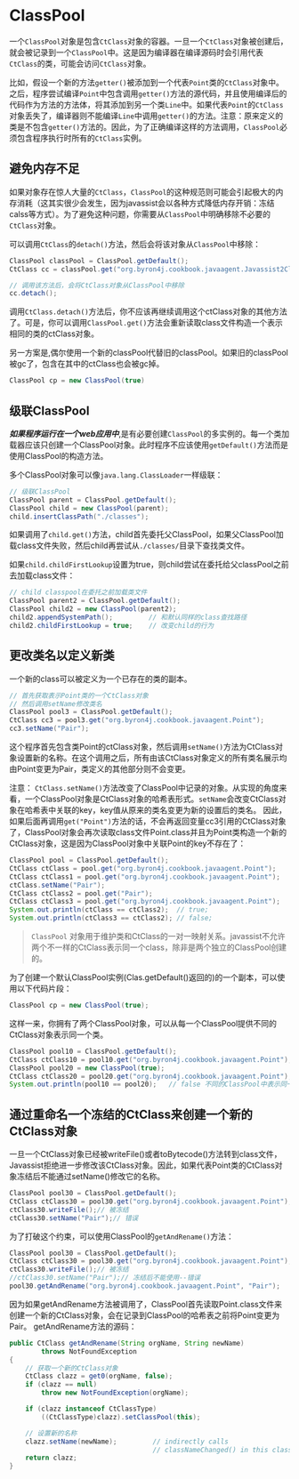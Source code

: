 # ClassPool

一个```ClassPool```对象是包含```CtClass```对象的容器。一旦一个```CtClass```对象被创建后，就会被记录到一个```ClassPool```中。这是因为编译器在编译源码时会引用代表```CtClass```的类，可能会访问```CtClass```对象。

比如，假设一个新的方法```getter()```被添加到一个代表```Point```类的```CtClass```对象中。之后，程序尝试编译```Point```中包含调用```getter()```方法的源代码，并且使用编译后的代码作为方法的方法体，将其添加到另一个类```Line```中。如果代表```Point```的```CtClass```对象丢失了，编译器则不能编译```Line```中调用```getter()```的方法。注意：原来定义的类是不包含```getter()```方法的。因此，为了正确编译这样的方法调用，```ClassPool```必须包含程序执行时所有的```CtClass```实例。

## 避免内存不足

如果对象存在惊人大量的```CtClass```，```ClassPool```的这种规范则可能会引起极大的内存消耗（这其实很少会发生，因为javassist会以各种方式降低内存开销：冻结calss等方式）。为了避免这种问题，你需要从```ClassPool```中明确移除不必要的```CtClass```对象。

可以调用```CtClass```的```detach()```方法，然后会将该对象从```ClassPool```中移除：
```java
ClassPool classPool = ClassPool.getDefault();
CtClass cc = classPool.get("org.byron4j.cookbook.javaagent.Javassist2ClassPool");

// 调用该方法后，会将CtClass对象从ClassPool中移除
cc.detach();
```

调用```CtClass.detach()```方法后，你不应该再继续调用这个ctClass对象的其他方法了。可是，你可以调用```ClassPool.get()```方法会重新读取class文件构造一个表示相同的类的ctClass对象。


另一方案是,偶尔使用一个新的classPool代替旧的classPool。如果旧的classPool被gc了，包含在其中的ctClass也会被gc掉。
```java
ClassPool cp = new ClassPool(true)
```

## 级联ClassPool

***如果程序运行在一个web应用中***,是有必要创建```ClassPool```的多实例的。每一个类加载器应该只创建一个ClassPool对象。此时程序不应该使用```getDefault()```方法而是使用ClassPool的构造方法。

多个ClassPool对象可以像```java.lang.ClassLoader```一样级联：

```java
// 级联ClassPool
ClassPool parent = ClassPool.getDefault();
ClassPool child = new ClassPool(parent);
child.insertClassPath("./classes");
```

如果调用了```child.get()```方法，child首先委托父ClassPool，如果父ClassPool加载class文件失败，然后child再尝试从```./classes/```目录下查找类文件。

如果```child.childFirstLookup```设置为true，则child尝试在委托给父classPool之前去加载class文件：
```java
// child classpool在委托之前加载类文件
ClassPool parent2 = ClassPool.getDefault();
ClassPool child2 = new ClassPool(parent2);
child2.appendSystemPath();         // 和默认同样的class查找路径
child2.childFirstLookup = true;    // 改变child的行为
```

## 更改类名以定义新类

一个新的class可以被定义为一个已存在的类的副本。
```java
// 首先获取表示Point类的一个CtClass对象
// 然后调用setName修改类名
ClassPool pool3 = ClassPool.getDefault();
CtClass cc3 = pool3.get("org.byron4j.cookbook.javaagent.Point");
cc3.setName("Pair");
```

这个程序首先包含类Point的ctClass对象，然后调用```setName()```方法为CtClass对象设置新的名称。在这个调用之后，所有由该CtClass对象定义的所有类名展示均由Point变更为Pair，类定义的其他部分则不会变更。

注意： ```CtClass.setName()```方法改变了ClassPool中记录的对象。从实现的角度来看，一个ClassPool对象是CtClass对象的哈希表形式。```setName```会改变CtClass对象在哈希表中关联的key，key值从原来的类名变更为新的设置后的类名。
因此，如果后面再调用```get("Point")```方法的话，不会再返回变量cc3引用的CtClass对象了，ClassPool对象会再次读取class文件Point.class并且为Point类构造一个新的CtClass对象，这是因为ClassPool对象中关联Point的key不存在了：
```java
ClassPool pool = ClassPool.getDefault();
CtClass ctClass = pool.get("org.byron4j.cookbook.javaagent.Point");
CtClass ctClass1 = pool.get("org.byron4j.cookbook.javaagent.Point");
ctClass.setName("Pair");
CtClass ctClass2 = pool.get("Pair");
CtClass ctClass3 = pool.get("org.byron4j.cookbook.javaagent.Point");
System.out.println(ctClass == ctClass2);  // true;
System.out.println(ctClass3 == ctClass2); // false;
```

>```ClassPool``` 对象用于维护类和CtClass的一对一映射关系。javassist不允许两个不一样的CtClass表示同一个class，除非是两个独立的ClassPool创建的。


为了创建一个默认ClassPool实例(Clas.getDefault()返回的)的一个副本，可以使用以下代码片段：
```java
ClassPool cp = new ClassPool(true);
```
这样一来，你拥有了两个ClassPool对象，可以从每一个ClassPool提供不同的CtClass对象表示同一个类。

```java
ClassPool pool10 = ClassPool.getDefault();
CtClass ctClass10 = pool10.get("org.byron4j.cookbook.javaagent.Point");
ClassPool pool20 = new ClassPool(true);
CtClass ctClass20 = pool20.get("org.byron4j.cookbook.javaagent.Point");
System.out.println(pool10 == pool20);   // false 不同的ClassPool中表示同一个类的CtClass对象
```

## 通过重命名一个冻结的CtClass来创建一个新的CtClass对象

一旦一个CtClass对象已经被writeFile()或者toBytecode()方法转到class文件，Javassist拒绝进一步修改该CtClass对象。因此，如果代表Point类的CtClass对象冻结后不能通过setName()修改它的名称。
```java
ClassPool pool30 = ClassPool.getDefault();
CtClass ctClass30 = pool30.get("org.byron4j.cookbook.javaagent.Point");
ctClass30.writeFile();// 被冻结
ctClass30.setName("Pair");// 错误
```

为了打破这个约束，可以使用ClassPool的```getAndRename()```方法：
```java
ClassPool pool30 = ClassPool.getDefault();
CtClass ctClass30 = pool30.get("org.byron4j.cookbook.javaagent.Point");
ctClass30.writeFile();// 被冻结
//ctClass30.setName("Pair");// 冻结后不能使用--错误
pool30.getAndRename("org.byron4j.cookbook.javaagent.Point", "Pair");
```

因为如果getAndRename方法被调用了，ClassPool首先读取Point.class文件来创建一个新的CtClass对象，会在记录到ClassPool的哈希表之前将Point变更为Pair。
getAndRename方法的源码：
```java
public CtClass getAndRename(String orgName, String newName)
        throws NotFoundException
{
    // 获取一个新的CtClass对象
    CtClass clazz = get0(orgName, false);
    if (clazz == null)
        throw new NotFoundException(orgName);

    if (clazz instanceof CtClassType)
        ((CtClassType)clazz).setClassPool(this);

    // 设置新的名称
    clazz.setName(newName);         // indirectly calls
                                    // classNameChanged() in this class
    return clazz;
}
```

